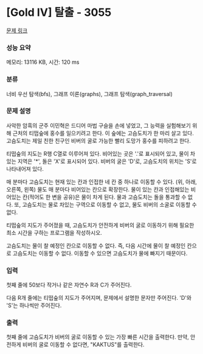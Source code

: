 # [Gold IV] 탈출 - 3055 

[문제 링크](https://www.acmicpc.net/problem/3055) 

### 성능 요약

메모리: 13116 KB, 시간: 120 ms

### 분류

너비 우선 탐색(bfs), 그래프 이론(graphs), 그래프 탐색(graph_traversal)

### 문제 설명

<p>사악한 암흑의 군주 이민혁은 드디어 마법 구슬을 손에 넣었고, 그 능력을 실험해보기 위해 근처의 티떱숲에 홍수를 일으키려고 한다. 이 숲에는 고슴도치가 한 마리 살고 있다. 고슴도치는 제일 친한 친구인 비버의 굴로 가능한 빨리 도망가 홍수를 피하려고 한다.</p>

<p>티떱숲의 지도는 R행 C열로 이루어져 있다. 비어있는 곳은 '.'로 표시되어 있고, 물이 차있는 지역은 '*', 돌은 'X'로 표시되어 있다. 비버의 굴은 'D'로, 고슴도치의 위치는 'S'로 나타내어져 있다.</p>

<p>매 분마다 고슴도치는 현재 있는 칸과 인접한 네 칸 중 하나로 이동할 수 있다. (위, 아래, 오른쪽, 왼쪽) 물도 매 분마다 비어있는 칸으로 확장한다. 물이 있는 칸과 인접해있는 비어있는 칸(적어도 한 변을 공유)은 물이 차게 된다. 물과 고슴도치는 돌을 통과할 수 없다. 또, 고슴도치는 물로 차있는 구역으로 이동할 수 없고, 물도 비버의 소굴로 이동할 수 없다.</p>

<p>티떱숲의 지도가 주어졌을 때, 고슴도치가 안전하게 비버의 굴로 이동하기 위해 필요한 최소 시간을 구하는 프로그램을 작성하시오.</p>

<p>고슴도치는 물이 찰 예정인 칸으로 이동할 수 없다. 즉, 다음 시간에 물이 찰 예정인 칸으로 고슴도치는 이동할 수 없다. 이동할 수 있으면 고슴도치가 물에 빠지기 때문이다. </p>

### 입력 

 <p>첫째 줄에 50보다 작거나 같은 자연수 R과 C가 주어진다.</p>

<p>다음 R개 줄에는 티떱숲의 지도가 주어지며, 문제에서 설명한 문자만 주어진다. 'D'와 'S'는 하나씩만 주어진다.</p>

### 출력 

 <p>첫째 줄에 고슴도치가 비버의 굴로 이동할 수 있는 가장 빠른 시간을 출력한다. 만약, 안전하게 비버의 굴로 이동할 수 없다면, "KAKTUS"를 출력한다.</p>

